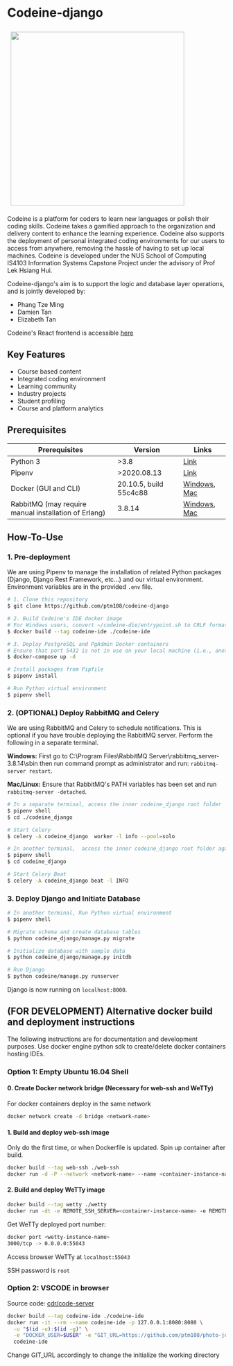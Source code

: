 # Codeine-django

<img src="https://i.imgur.com/LJ38sHu.png" width="400" style="margin: 8px">

Codeine is a platform for coders to learn new languages or polish their coding skills. Codeine takes a gamified approach to the organization and delivery content to enhance the learning experience. Codeine also supports the deployment of personal integrated coding environments for our users to access from anywhere, removing the hassle of having to set up local machines. Codeine is developed under the NUS School of Computing IS4103 Information Systems Capstone Project under the advisory of Prof Lek Hsiang Hui.

Codeine-django's aim is to support the logic and database layer operations, and is jointly developed by:

- Phang Tze Ming
- Damien Tan
- Elizabeth Tan

Codeine's React frontend is accessible [here](https://github.com/crslegend/codeine-react)

## Key Features

- Course based content
- Integrated coding environment
- Learning community
- Industry projects
- Student profiling
- Course and platform analytics

## Prerequisites

| Prerequisites                                        | Version                | Links                                                                                                                  |
| ---------------------------------------------------- | ---------------------- | ---------------------------------------------------------------------------------------------------------------------- |
| Python 3                                             | >3.8                   | [Link](https://www.python.org/downloads/)                                                                              |
| Pipenv                                               | >2020.08.13            | [Link](https://pypi.org/project/pipenv/)                                                                               |
| Docker (GUI and CLI)                                 | 20.10.5, build 55c4c88 | [Windows](https://docs.docker.com/docker-for-windows/install/), [Mac](https://docs.docker.com/docker-for-mac/install/) |
| RabbitMQ (may require manual installation of Erlang) | 3.8.14                 | [Windows](https://www.rabbitmq.com/install-windows.html), [Mac](https://www.rabbitmq.com/install-generic-unix.html)    |

## How-To-Use

### 1. Pre-deployment

We are using Pipenv to manage the installation of related Python packages (Django, Django Rest Framework, etc...) and our virtual environment. Environment variables are in the provided `.env` file.

```bash
# 1. Clone this repository
$ git clone https://github.com/ptm108/codeine-django

# 2. Build Codeine's IDE docker image
# For Windows users, convert ~/codeine-die/entrypoint.sh to CRLF format
$ docker build --tag codeine-ide ./codeine-ide

# 3. Deploy PostgreSQL and PgAdmin Docker containers
# Ensure that port 5432 is not in use on your local machine (i.e., another Postgres server)
$ docker-compose up -d

# Install packages from Pipfile
$ pipenv install

# Run Python virtual environment
$ pipenv shell
```

### 2. **(OPTIONAL)** Deploy RabbitMQ and Celery

We are using RabbitMQ and Celery to schedule notifications. This is optional if you have trouble deploying the RabbitMQ server. Perform the following in a separate terminal.

**Windows:**
First go to C:\Program Files\RabbitMQ Server\rabbitmq_server-3.8.14\sbin then run command prompt as administrator and run: `rabbitmq-server restart`.

**Mac/Linux:**
Ensure that RabbitMQ's PATH variables has been set and run `rabbitmq-server -detached`.

```bash
# In a separate terminal, access the inner codeine_django root folder
$ pipenv shell
$ cd ./codeine_django

# Start Celery
$ celery -A codeine_django  worker -l info --pool=solo

# In another terminal,  access the inner codeine_django root folder again
$ pipenv shell
$ cd codeine_django

# Start Celery Beat
$ celery -A codeine_django beat -l INFO
```

### 3. Deploy Django and Initiate Database

```bash
# In another terminal, Run Python virtual environment
$ pipenv shell

# Migrate schema and create database tables
$ python codeine_django/manage.py migrate

# Initialize database with sample data
$ python codeine_django/manage.py initdb

# Run Django
$ python codeine/manage.py runserver
```

Django is now running on `localhost:8000`.

## **(FOR DEVELOPMENT)** Alternative docker build and deployment instructions

The following instructions are for documentation and development purposes. Use docker engine python sdk to create/delete docker containers hosting IDEs.

### Option 1: Empty Ubuntu 16.04 Shell

#### 0. Create Docker network bridge (Necessary for web-ssh and WeTTy)

For docker containers deploy in the same network

```bash
docker network create -d bridge <network-name>
```

#### 1. Build and deploy web-ssh image

Only do the first time, or when Dockerfile is updated. Spin up container after build.

```bash
docker build --tag web-ssh ./web-ssh
docker run -d -P --network <network-name> --name <container-instance-name> web-ssh
```

#### 2. Build and deploy WeTTy image

```bash
docker build --tag wetty ./wetty
docker run -dt -e REMOTE_SSH_SERVER=<container-instance-name> -e REMOTE_SSH_PORT=22 -e REMOTE_SSH_USER=root -p 3000 --name <wetty-instance-name> --network <network-name> wetty
```

Get WeTTy deployed port number:

```bash
docker port <wetty-instance-name>
3000/tcp -> 0.0.0.0:55043
```

Access browser WeTTy at `localhost:55043`

SSH password is `root`

### Option 2: VSCODE in browser

Source code: [cdr/code-server](https://github.com/cdr/code-server)

```bash
docker build --tag codeine-ide ./codeine-ide
docker run -it --rm --name codeine-ide -p 127.0.0.1:8080:8080 \
  -u "$(id -u):$(id -g)" \
  -e "DOCKER_USER=$USER" -e "GIT_URL=https://github.com/ptm108/photo-journal-rn.git" \
  codeine-ide
```

Change GIT_URL accordingly to change the initialize the working directory
